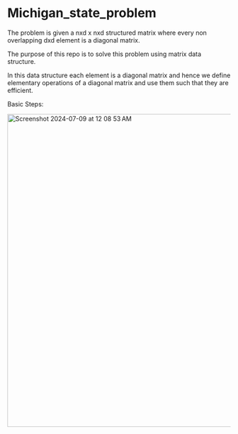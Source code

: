 # Michigan_state_problem
The problem is given a nxd x nxd structured matrix where every non overlapping dxd element is a diagonal matrix. 

The purpose of this repo is to solve this problem using matrix data structure.

In this data structure each element is a diagonal matrix and hence we define 
elementary operations of a diagonal matrix and use them such that they are efficient.

Basic Steps:


<img width="706" alt="Screenshot 2024-07-09 at 12 08 53 AM" src="https://github.com/debajoycs98/Michigan_state_problem/assets/157600070/73661545-f46b-4379-8159-2fcd11f933d8">
